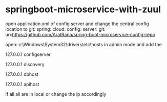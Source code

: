 # springboot-microservice-with-zuul

open application.xml of config server and change the central config location to git:
spring:
  cloud:
    config:
      server:
        git:
          uri:https://github.com/AratRana/spring-boot-microservice-config-repo
          
          
open: c:\Windows\System32\drivers\etc\hosts  in admin mode and add the           

127.0.0.1	configserver

127.0.0.1	discovery

127.0.0.1	dbhost

127.0.0.1	apihost

If all all are in local or change the ip accordingly
